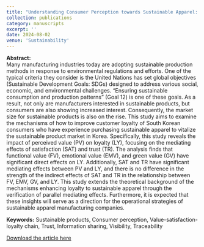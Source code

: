 ```yaml
---
title: "Understanding Consumer Perception towards Sustainable Apparel: A Parallel Mediation Analysis on Satisfaction and Trust"
collection: publications
category: manuscripts
excerpt: ''
date: 2024-08-02
venue: 'Sustainability'
---
```


**Abstract:** <br>
Many manufacturing industries today are adopting sustainable production methods in response to environmental regulations and efforts. One of the typical criteria they consider is the United Nations has set global objectives (Sustainable Development Goals: SDGs) designed to address various social, economic, and environmental challenges. “Ensuring sustainable consumption and production patterns” (Goal 12) is one of these goals. As a result, not only are manufacturers interested in sustainable products, but consumers are also showing increased interest. Consequently, the market size for sustainable products is also on the rise. This study aims to examine the mechanisms of how to improve customer loyalty of South Korean consumers who have experience purchasing sustainable apparel to vitalize the sustainable product market in Korea. Specifically, this study reveals the impact of perceived value (PV) on loyalty (LY), focusing on the mediating effects of satisfaction (SAT) and trust (TR). The analysis finds that functional value (FV), emotional value (EMV), and green value (GV) have significant direct effects on LY. Additionally, SAT and TR have significant mediating effects between PV and LY, and there is no difference in the strength of the indirect effects of SAT and TR in the relationship between FV, EMV, GV, and LY. This study extends the theoretical background of the mechanisms enhancing loyalty to sustainable apparel through the verification of parallel mediating effects. Furthermore, it is expected that these insights will serve as a direction for the operational strategies of sustainable apparel manufacturing companies. <br>

**Keywords:** Sustainable products, Consumer perception, Value-satisfaction-loyalty chain, Trust, Information sharing, Visibility, Traceability 

[Download the article here](https://www.mdpi.com/2071-1050/16/16/6835)
